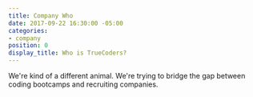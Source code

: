 ```yaml
---
title: Company Who
date: 2017-09-22 16:30:00 -05:00
categories:
- company
position: 0
display_title: Who is TrueCoders?
---
```


We're kind of a different animal. We're trying to bridge the gap between coding bootcamps and recruiting companies.